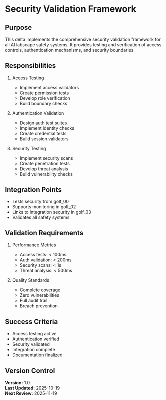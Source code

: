 # Security Validation Framework

## Purpose

This delta implements the comprehensive security validation framework for all AI labscape safety systems. It provides testing and verification of access controls, authentication mechanisms, and security boundaries.

## Responsibilities

1. Access Testing
   - Implement access validators
   - Create permission tests
   - Develop role verification
   - Build boundary checks

2. Authentication Validation
   - Design auth test suites
   - Implement identity checks
   - Create credential tests
   - Build session validators

3. Security Testing
   - Implement security scans
   - Create penetration tests
   - Develop threat analysis
   - Build vulnerability checks

## Integration Points

- Tests security from golf_00
- Supports monitoring in golf_02
- Links to integration security in golf_03
- Validates all safety systems

## Validation Requirements

1. Performance Metrics
   - Access tests: < 100ms
   - Auth validation: < 200ms
   - Security scans: < 1s
   - Threat analysis: < 500ms

2. Quality Standards
   - Complete coverage
   - Zero vulnerabilities
   - Full audit trail
   - Breach prevention

## Success Criteria

- Access testing active
- Authentication verified
- Security validated
- Integration complete
- Documentation finalized

## Version Control

**Version:** 1.0  
**Last Updated:** 2025-10-19  
**Next Review:** 2025-11-19